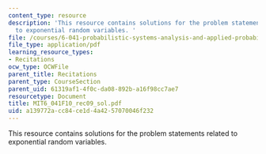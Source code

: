 ```yaml
---
content_type: resource
description: 'This resource contains solutions for the problem statements related
  to exponential random variables. '
file: /courses/6-041-probabilistic-systems-analysis-and-applied-probability-fall-2010/a139772acc84ce1d4a4257070046f232_MIT6_041F10_rec09_sol.pdf
file_type: application/pdf
learning_resource_types:
- Recitations
ocw_type: OCWFile
parent_title: Recitations
parent_type: CourseSection
parent_uid: 61319af1-4f0c-da08-892b-a16f98cc7ae7
resourcetype: Document
title: MIT6_041F10_rec09_sol.pdf
uid: a139772a-cc84-ce1d-4a42-57070046f232
---
```

This resource contains solutions for the problem statements related to exponential random variables. 

